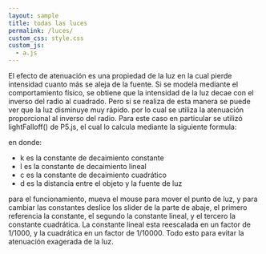 ```yaml
---
layout: sample
title: todas las luces
permalink: /luces/
custom_css: style.css
custom_js:
  - a.js
---
```

El efecto de atenuación es una propiedad de la luz en la cual pierde intensidad cuanto más se aleja de la fuente. Si se modela mediante el comportamiento físico, se obtiene que la intensidad de la luz decae con el inverso del radio al cuadrado. Pero si se realiza de esta manera se puede ver que la luz disminuye muy rápido. por lo cual se utiliza la atenuación proporcional al inverso del radio. Para este caso en particular se utilizó lightFalloff() de P5.js, el cual lo calcula mediante la siguiente formula:



en donde:
- k es la constante de decaimiento constante
- l es la constante de decaimiento lineal
- c es la constante de decaimiento cuadrático
- d es la distancia entre el objeto y la fuente de luz

para el funcionamiento, mueva el mouse para mover el punto de luz, y para cambiar las constantes deslice los slider de la parte de abaje, el primero referencia la constante, el segundo la constante lineal, y el tercero la constante cuadrática. La constante lineal esta reescalada en un factor de 1/1000, y la cuadrática en un factor de 1/10000. Todo esto para evitar la atenuación exagerada de la luz.


<div ontouchstart="">
    <script type="module">
        import * as THREE from './js/three.module.js';
        import { APP } from './js/app.js';
        import { VRButton } from './js/VRButton.js';
        window.THREE = THREE; // Used by APP Scripts.
        window.VRButton = VRButton; // Used by APP Scripts.
        var loader = new THREE.FileLoader();
        loader.load( 'app.json', function ( text ) {
            var player = new APP.Player();
            player.load( JSON.parse( text ) );
            player.setSize( window.innerWidth, window.innerHeight );
            player.play();
            document.body.appendChild( player.dom );
            window.addEventListener( 'resize', function () {
                player.setSize( window.innerWidth, window.innerHeight );
            } );
        } );
    </script>
</div>
